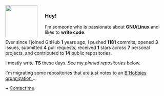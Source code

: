 <img align="left" width="100px" style="padding-right: 20px" src="https://static-00.iconduck.com/assets.00/file-type-angular-icon-1907x2048-tobdkjt1.png">

### Hey!

I'm someone who is passionate about **GNU/Linux** and likes to **write code**.

Ever since I joined GitHub **1** years ago, I pushed **1181** commits, opened **3** issues, submitted **4** pull requests, received **1** stars across **7** personal projects, and contributed to **14** public repositories.

I mostly write **TS** these days. See my _pinned repositories_ below.

I'm migrating some repositories that are just notes to an [ B'Hobbies organization ](https://github.com/B-Hobbies)...

**~** [Contact me](https://www.linkedin.com/in/edwinjpa/)
